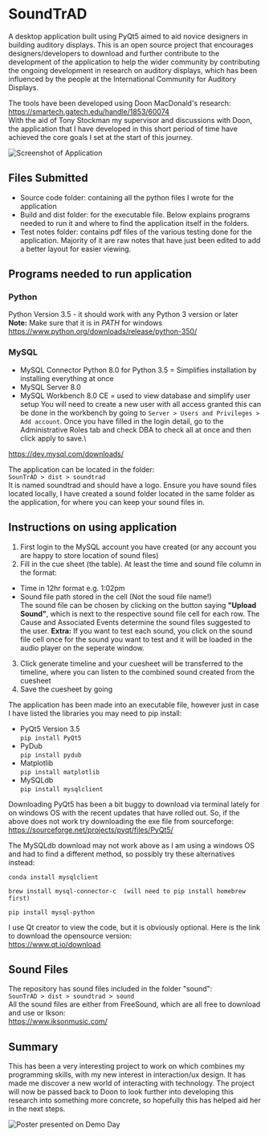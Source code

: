 # SoundTrAD
A desktop application built using PyQt5 aimed to aid novice designers in building auditory displays. This is an open source project that encourages designers/developers to download and further contribute to the development of the application to help the wider community by contributing the ongoing development in research on auditory displays, which has been influenced by the people at the International Community for Auditory Displays. 

The tools have been developed using Doon MacDonald's research: https://smartech.gatech.edu/handle/1853/60074 \
With the aid of Tony Stockman my supervisor and discussions with Doon, the application that I have developed in this short period of time have achieved the core goals I set at the start of this journey. 

![Screenshot of Application](https://live.staticflickr.com/65535/33782359508_647401affb_b.jpg)

## Files Submitted
- Source code folder: containing all the python files I wrote for the application
- Build and dist folder: for the executable file. Below explains programs needed to run it and where to find the application itself in the folders.
- Test notes folder: contains pdf files of the various testing done for the application. Majority of it are raw notes that have just been edited to add a better layout for easier viewing.

## Programs needed to run application
### Python 
Python Version 3.5 - it should work with any Python 3 version or later\
**Note:** Make sure that it is in *PATH* for windows\
https://www.python.org/downloads/release/python-350/

### MySQL
- MySQL Connector Python 8.0 for Python 3.5 = Simplifies installation by installing everything at once
- MySQL Server 8.0
- MySQL Workbench 8.0 CE = used to view database and simplify user setup You will need to create a new user with all access granted this can be done in the workbench by going to `Server > Users and Privileges > Add account`. Once you have filled in the login detail, go to the Administrative Roles tab and check DBA to check all at once and then click apply to save.\

https://dev.mysql.com/downloads/

The application can be located in the folder:\
`SounTrAD > dist > soundtrad`\
It is named soundtrad and should have a logo.
Ensure you have sound files located locally, I have created a sound folder located in the same folder as the application, for where you can keep your sound files in.

## Instructions on using application
1. First login to the MySQL account you have created (or any account you are happy to store location of sound files)
2. Fill in the cue sheet (the table). At least the time and sound file column in the format:
 - Time in 12hr format e.g. 1:02pm
 - Sound file path stored in the cell (Not the soud file name!)\
The sound file can be chosen by clicking on the button saying **"Upload Sound"**, which is next to the respective sound file cell for each row. The Cause and Associated Events determine the sound files suggested to the user.
**Extra:** If you want to test each sound, you click on the sound file cell once for the sound you want to test and it will be loaded in the audio player on the seperate window.
3. Click generate timeline and your cuesheet will be transferred to the timeline, where you can listen to the combined sound created from the cuesheet
4. Save the cuesheet by going

The application has been made into an executable file, however just in case I have listed the libraries you may need to pip install:
- PyQt5 Version 3.5\
`pip install PyQt5`
- PyDub\
`pip install pydub`
- Matplotlib\
`pip install matplotlib`
- MySQLdb\
`pip install mysqlclient`

Downloading PyQt5 has been a bit buggy to download via terminal lately for on windows OS with the recent updates that have rolled out. So, if the above does not work try downloading the exe file from sourceforge: https://sourceforge.net/projects/pyqt/files/PyQt5/

The MySQLdb download may not work above as I am using a windows OS and had to find
a different method, so possibly try these alternatives instead:
```
conda install mysqlclient

brew install mysql-connector-c  (will need to pip install homebrew first)

pip install mysql-python
```


I use Qt creator to view the code, but it is obviously optional. Here is the link to download the opensource version:\
https://www.qt.io/download

## Sound Files
The repository has sound files included in the folder "sound": \
`SounTrAD > dist > soundtrad > sound` \
All the sound files are either from FreeSound, which are all free to download and use or Ikson:\
https://www.iksonmusic.com/

## Summary
This has been a very interesting project to work on which combines my programming skills, with my new interest in interaction/ux design. It has made me discover a new world of interacting with technology. The project will now be passed back to Doon to look further into developing this research into something more concrete, so hopefully this has helped aid her in the next steps. 

![Poster presented on Demo Day](https://live.staticflickr.com/7882/46765167314_d08585cb8e_o.png)